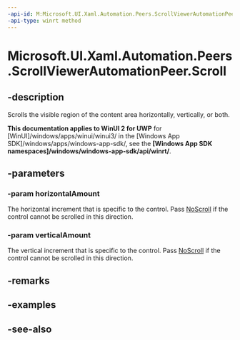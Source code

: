 ```yaml
---
-api-id: M:Microsoft.UI.Xaml.Automation.Peers.ScrollViewerAutomationPeer.Scroll(Microsoft.UI.Xaml.Automation.ScrollAmount,Microsoft.UI.Xaml.Automation.ScrollAmount)
-api-type: winrt method
---
```


<!-- Method syntax
public void Scroll(Windows.UI.Xaml.Automation.ScrollAmount horizontalAmount, Windows.UI.Xaml.Automation.ScrollAmount verticalAmount)
-->

# Microsoft.UI.Xaml.Automation.Peers.ScrollViewerAutomationPeer.Scroll

## -description
Scrolls the visible region of the content area horizontally, vertically, or both.

**This documentation applies to WinUI 2 for UWP** for [WinUI]/windows/apps/winui/winui3/ in the [Windows App SDK]/windows/apps/windows-app-sdk/, see the **[Windows App SDK namespaces]/windows/windows-app-sdk/api/winrt/**.

## -parameters
### -param horizontalAmount
The horizontal increment that is specific to the control. Pass [NoScroll](../microsoft.ui.xaml.automation/scrollpatternidentifiers_noscroll.md) if the control cannot be scrolled in this direction.

### -param verticalAmount
The vertical increment that is specific to the control. Pass [NoScroll](../microsoft.ui.xaml.automation/scrollpatternidentifiers_noscroll.md) if the control cannot be scrolled in this direction.

## -remarks

## -examples

## -see-also
